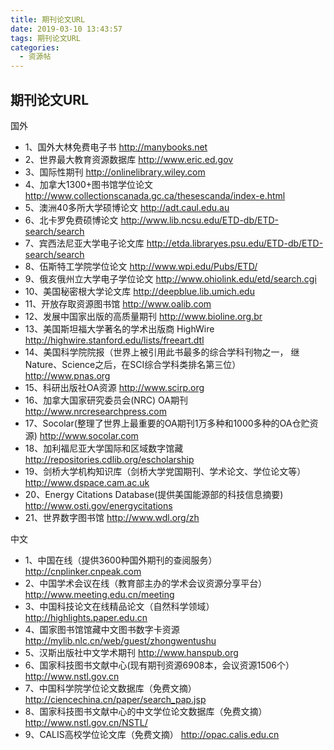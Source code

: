 ```yaml
---
title: 期刊论文URL
date: 2019-03-10 13:43:57
tags: 期刊论文URL
categories:
  - 资源帖
---
```


## 期刊论文URL

国外 
+   1、国外大林免费电子书       http://manybooks.net 
+   2、世界最大教育资源数据库   http://www.eric.ed.gov 
+   3、国际性期刊               http://onlinelibrary.wiley.com 
+   4、加拿大1300+图书馆学位论文 http://www.collectionscanada.gc.ca/thesescanda/index-e.html 
+   5、澳洲40多所大学硕博论文    http://adt.caul.edu.au
+   6、北卡罗免费硕博论文        http://www.lib.ncsu.edu/ETD-db/ETD-search/search 
+   7、宾西法尼亚大学电子论文库  http://etda.libraryes.psu.edu/ETD-db/ETD-search/search 
+   8、伍斯特工学院学位论文      http://www.wpi.edu/Pubs/ETD/ 
+   9、俄亥俄州立大学电子学位论文 http://www.ohiolink.edu/etd/search.cgi 
+   10、美国秘密根大学论文库 http://deepblue.lib.umich.edu 
+   11、开放存取资源图书馆  http://www.oalib.com 
+   12、发展中国家出版的高质量期刊 http://www.bioline.org.br 
+   13、美国斯坦福大学著名的学术出版商 HighWire   http://highwire.stanford.edu/lists/freeart.dtl 
+   14、美国科学院院报（世界上被引用此书最多的综合学科刊物之一， 继Nature、Science之后，在SCI综合学科类排名第三位）  http://www.pnas.org 
+   15、科研出版社OA资源     http://www.scirp.org     
+   16、加拿大国家研究委员会(NRC) OA期刊     http://www.nrcresearchpress.com 
+   17、Socolar(整理了世界上最重要的OA期刊1万多种和1000多种的OA仓贮资源)     http://www.socolar.com 
+   18、加利福尼亚大学国际和区域数字馆藏     http://repositories.cdlib.org/escholarship 
+   19、剑桥大学机构知识库（剑桥大学党国期刊、学术论文、学位论文等） http://www.dspace.cam.ac.uk 
+   20、Energy Citations Database(提供美国能源部的科技信息摘要) http://www.osti.gov/energycitations 
+   21、世界数字图书馆  http://www.wdl.org/zh 
 
中文
+   1、中国在线（提供3600种国外期刊的查阅服务） http://cnplinker.cnpeak.com 
+   2、中国学术会议在线（教育部主办的学术会议资源分享平台） http://www.meeting.edu.cn/meeting 
+   3、中国科技论文在线精品论文（自然科学领域） http://highlights.paper.edu.cn 
+   4、国家图书馆馆藏中文图书数字卡资源  http://mylib.nlc.cn/web/guest/zhongwentushu 
+   5、汉斯出版社中文学术期刊 http://www.hanspub.org 
+   6、国家科技图书文献中心(现有期刊资源6908本，会议资源1506个） http://www.nstl.gov.cn 
+   7、中国科学院学位论文数据库（免费文摘） http://ciencechina.cn/paper/search_pap.jsp 
+   8、国家科技图书文献中心的中文学位论文数据库（免费文摘） http://www.nstl.gov.cn/NSTL/ 
+   9、CALIS高校学位论文库（免费文摘） http://opac.calis.edu.cn 